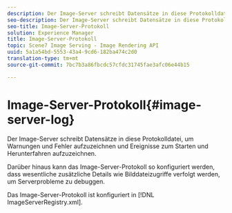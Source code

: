 ```yaml
---
description: Der Image-Server schreibt Datensätze in diese Protokolldatei, um Warnungen und Fehler aufzuzeichnen und Ereignisse zum Starten und Herunterfahren aufzuzeichnen.
seo-description: Der Image-Server schreibt Datensätze in diese Protokolldatei, um Warnungen und Fehler aufzuzeichnen und Ereignisse zum Starten und Herunterfahren aufzuzeichnen.
seo-title: Image-Server-Protokoll
solution: Experience Manager
title: Image-Server-Protokoll
topic: Scene7 Image Serving - Image Rendering API
uuid: 5a1a54bd-5553-43a4-9cd6-182ba474c2d0
translation-type: tm+mt
source-git-commit: 7bc7b3a86fbcdc57cfdc31745fae3afc06e44b15

---
```



# Image-Server-Protokoll{#image-server-log}

Der Image-Server schreibt Datensätze in diese Protokolldatei, um Warnungen und Fehler aufzuzeichnen und Ereignisse zum Starten und Herunterfahren aufzuzeichnen.

Darüber hinaus kann das Image-Server-Protokoll so konfiguriert werden, dass wesentliche zusätzliche Details wie Bilddateizugriffe verfolgt werden, um Serverprobleme zu debuggen.

Das Image-Server-Protokoll ist konfiguriert in [!DNL ImageServerRegistry.xml].
